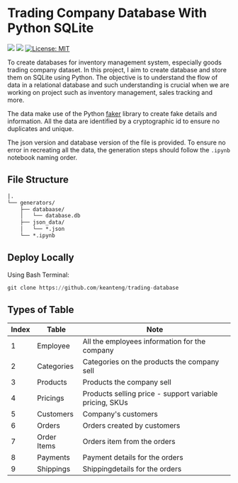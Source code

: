 # Trading Company Database With Python SQLite

![](https://img.shields.io/badge/SQLite-07405E?style=for-the-badge&logo=sqlite&logoColor=white)
![](https://img.shields.io/badge/Made%20with-Jupyter-orange?style=for-the-badge&logo=Jupyter)
[![License: MIT](https://img.shields.io/badge/License-MIT-yellow.svg)](https://opensource.org/licenses/MIT)

To create databases for inventory management system, especially goods trading company dataset. In this project, I aim to create database and store them on SQLite using Python. The objective is to understand the flow of data in a relational database and such understanding is crucial when we are working on project such as inventory management, sales tracking and more.

The data make use of the Python [faker](https://faker.readthedocs.io/) library to create fake details and information. All the data are identified by a cryptographic id to ensure no duplicates and unique.

The json version and database version of the file is provided. To ensure no error in recreating all the data, the generation steps should follow the `.ipynb` notebook naming order.

## File Structure

```txt
|.
└── generators/
    ├── databaase/
    │   └── database.db
    ├── json_data/
    │   └── *.json
    └── *.ipynb
```

## Deploy Locally

Using Bash Terminal:

```python
git clone https://github.com/keanteng/trading-database
```

## Types of Table

|Index| Table | Note |
|---|----------|----------|
|1| Employee   | All the employees information for the company   |
|2| Categories | Categories on the products the company sell   |
|3| Products   | Products the company sell  |
|4| Pricings   | Products selling price - support variable pricing, SKUs   |
|5| Customers   |  Company's customers  |
|6| Orders   | Orders created by customers   |
|7| Order Items   | Orders item from the orders   |
|8| Payments   | Payment details for the orders   |
|9| Shippings   | Shippingdetails for the orders   |